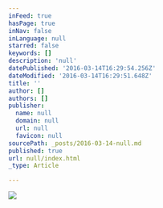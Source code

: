 ```yaml
---
inFeed: true
hasPage: true
inNav: false
inLanguage: null
starred: false
keywords: []
description: 'null'
datePublished: '2016-03-14T16:29:54.256Z'
dateModified: '2016-03-14T16:29:51.648Z'
title: ''
author: []
authors: []
publisher:
  name: null
  domain: null
  url: null
  favicon: null
sourcePath: _posts/2016-03-14-null.md
published: true
url: null/index.html
_type: Article

---
```

![](https://the-grid-user-content.s3-us-west-2.amazonaws.com/47d16cfc-d15a-4bec-8998-e4b07ef110d7.png)